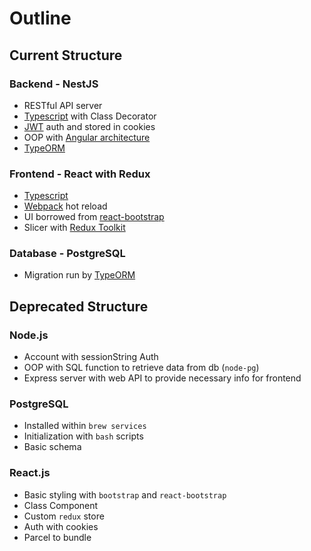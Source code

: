 # Outline

## Current Structure

### Backend - NestJS

- RESTful API server
- [Typescript](https://www.typescriptlang.org/) with Class Decorator
- [JWT](https://jwt.io/) auth and stored in cookies
- OOP with [Angular architecture](https://angular.io/guide/architecture)
- [TypeORM](https://typeorm.io/)

### Frontend - React with Redux

- [Typescript](https://www.typescriptlang.org/)
- [Webpack](https://webpack.js.org/) hot reload
- UI borrowed from [react-bootstrap](https://react-bootstrap.github.io/)
- Slicer with [Redux Toolkit](https://redux-toolkit.js.org/)

### Database - PostgreSQL

- Migration run by [TypeORM](https://typeorm.io/)

## Deprecated Structure

### Node.js

- Account with sessionString Auth
- OOP with SQL function to retrieve data from db (`node-pg`)
- Express server with web API to provide necessary info for frontend

### PostgreSQL

- Installed within `brew services`
- Initialization with `bash` scripts
- Basic schema

### React.js

- Basic styling with `bootstrap` and `react-bootstrap`
- Class Component
- Custom `redux` store
- Auth with cookies
- Parcel to bundle
